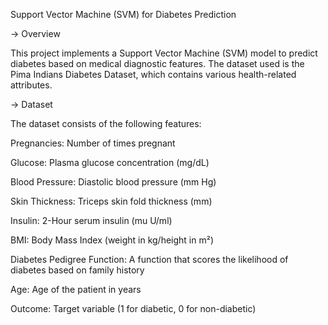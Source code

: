 Support Vector Machine (SVM) for Diabetes Prediction

-> Overview

This project implements a Support Vector Machine (SVM) model to predict diabetes based on medical diagnostic features. The dataset used is the Pima Indians Diabetes Dataset, which contains various health-related attributes.

-> Dataset

The dataset consists of the following features:

Pregnancies: Number of times pregnant

Glucose: Plasma glucose concentration (mg/dL)

Blood Pressure: Diastolic blood pressure (mm Hg)

Skin Thickness: Triceps skin fold thickness (mm)

Insulin: 2-Hour serum insulin (mu U/ml)

BMI: Body Mass Index (weight in kg/height in m²)

Diabetes Pedigree Function: A function that scores the likelihood of diabetes based on family history

Age: Age of the patient in years

Outcome: Target variable (1 for diabetic, 0 for non-diabetic)

